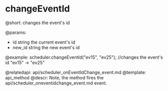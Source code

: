 changeEventId
=============
@short: 
	changes the event's id

@params: 
- id	string	the current event's id
- new_id	string	the new event's id

@example: 
scheduler.changeEventId("ev15", "ev25"); //changes the event's id "ev15" -> "ev25"

@relatedapi:
	api/scheduler_onEventIdChange_event.md
@template:	api_method
@descr: 
Note, the method fires the api/scheduler_oneventidchange_event.md event.